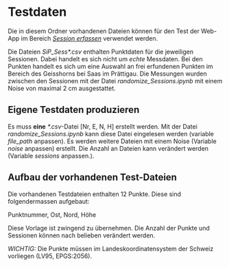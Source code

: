 # Testdaten
Die in diesem Ordner vorhandenen Dateien können für den Test der Web-App im Bereich [_Session erfassen_](https://fabianruefenacht.github.io/DEFVIZ/capture_session.html) verwendet werden.

Die Dateien _SiP_Sess*.csv_ enthalten Punktdaten für die jeweiligen Sessionen. Dabei handelt es sich nicht um _echte_ Messdaten. Bei den Punkten handelt es sich um eine Auswahl an frei erfundenen Punkten im Bereich des Geisshorns bei Saas im Prättigau. Die Messungen wurden zwischen den Sessionen mit der Datei _randomize_Sessions.ipynb_ mit einem Noise von maximal 2 cm ausgestattet.

## Eigene Testdaten produzieren
Es muss **eine** _*.csv_-Datei [Nr, E, N, H] erstellt werden. Mit der Datei _randomize_Sessions.ipynb_ kann diese Datei eingelesen werden (variable _file_path_ anpassen). Es werden weitere Dateien mit einem Noise (Variable _noise_ anpassen) erstellt. Die Anzahl an Dateien kann verändert werden (Variable _sessions_ anpassen.).

## Aufbau der vorhandenen Test-Dateien
Die vorhandenen Testdateien enthalten 12 Punkte. Diese sind folgendermassen aufgebaut:

Punktnummer, Ost, Nord, Höhe

Diese Vorlage ist zwingend zu übernehmen. Die Anzahl der Punkte und Sessionen können nach belieben verändert werden.

_WICHTIG:_ Die Punkte müssen im Landeskoordinatensystem der Schweiz vorliegen (LV95, EPGS:2056).
